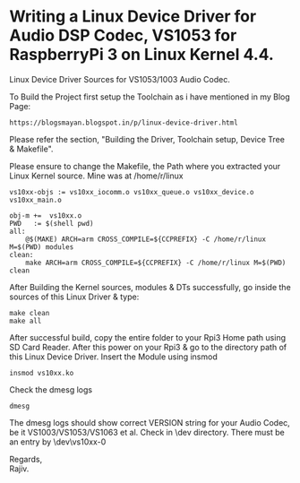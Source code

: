 # Writing a Linux Device Driver for Audio DSP Codec, VS1053 for RaspberryPi 3 on Linux Kernel 4.4.

Linux Device Driver Sources for VS1053/1003 Audio Codec.

To Build the Project first setup the Toolchain as i have mentioned in my Blog Page:
```
https://blogsmayan.blogspot.in/p/linux-device-driver.html
```
Please refer the section, "Building the Driver, Toolchain setup, Device Tree & Makefile".

Please ensure to change the Makefile, the Path where you extracted your Linux Kernel source.
Mine was at /home/r/linux
```
vs10xx-objs := vs10xx_iocomm.o vs10xx_queue.o vs10xx_device.o vs10xx_main.o

obj-m +=  vs10xx.o
PWD   := $(shell pwd)
all:
	@$(MAKE) ARCH=arm CROSS_COMPILE=${CCPREFIX} -C /home/r/linux M=$(PWD) modules
clean:
	make ARCH=arm CROSS_COMPILE=${CCPREFIX} -C /home/r/linux M=$(PWD) clean
```
After Building the Kernel sources, modules & DTs successfully, go inside the sources
of this Linux Driver & type:
```
make clean
make all
```
After successful build, copy the entire folder to your Rpi3 Home path using SD Card Reader.
After this power on your Rpi3 & go to the directory path of this Linux Device Driver.
Insert the Module using insmod
```
insmod vs10xx.ko
```
Check the dmesg logs
```
dmesg
```
The dmesg logs should show correct VERSION string for your Audio Codec, be it VS1003/VS1053/VS1063
et al.
Check in \dev directory. There must be an entry by \dev\vs10xx-0

Regards,\
Rajiv.

